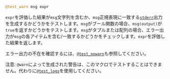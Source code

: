```julia
@test_warn msg expr
```

`expr`を評価した結果が`msg`文字列を含むか、`msg`正規表現に一致する[`stderr`](@ref)出力を生成するかどうかをテストします。`msg`がブール関数の場合、`msg(output)`が`true`を返すかどうかをテストします。`msg`がタプルまたは配列の場合、エラー出力が`msg`の各アイテムを含む/一致するかどうかをチェックします。`expr`を評価した結果を返します。

エラー出力の不在を確認するには、[`@test_nowarn`](@ref)も参照してください。

注意: `@warn`によって生成された警告は、このマクロでテストすることはできません。代わりに[`@test_logs`](@ref)を使用してください。
